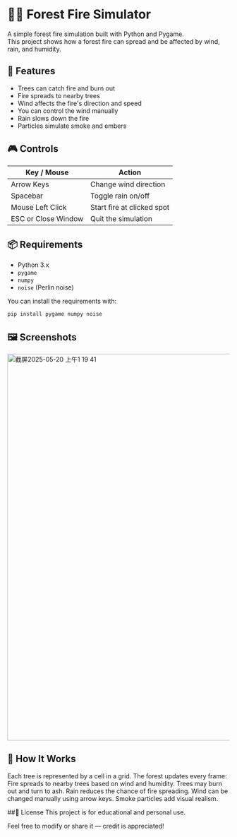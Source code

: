 # 🌲🔥 Forest Fire Simulator

A simple forest fire simulation built with Python and Pygame.  
This project shows how a forest fire can spread and be affected by wind, rain, and humidity.

## 🧩 Features

- Trees can catch fire and burn out
- Fire spreads to nearby trees
- Wind affects the fire's direction and speed
- You can control the wind manually
- Rain slows down the fire
- Particles simulate smoke and embers

## 🎮 Controls

| Key / Mouse        | Action                      |
|--------------------|-----------------------------|
| Arrow Keys         | Change wind direction       |
| Spacebar           | Toggle rain on/off          |
| Mouse Left Click   | Start fire at clicked spot  |
| ESC or Close Window| Quit the simulation         |

## 📦 Requirements

- Python 3.x
- `pygame`
- `numpy`
- `noise` (Perlin noise)

You can install the requirements with:

```bash
pip install pygame numpy noise
```

## 🖼️ Screenshots
<img width="876" alt="截屏2025-05-20 上午1 19 41" src="https://github.com/user-attachments/assets/192ef9e6-d32b-4d8b-90a7-932ad5f30c01" />

## 🧠 How It Works
Each tree is represented by a cell in a grid.
The forest updates every frame:
Fire spreads to nearby trees based on wind and humidity.
Trees may burn out and turn to ash.
Rain reduces the chance of fire spreading.
Wind can be changed manually using arrow keys.
Smoke particles add visual realism.

##📜 License
This project is for educational and personal use.

Feel free to modify or share it — credit is appreciated!

